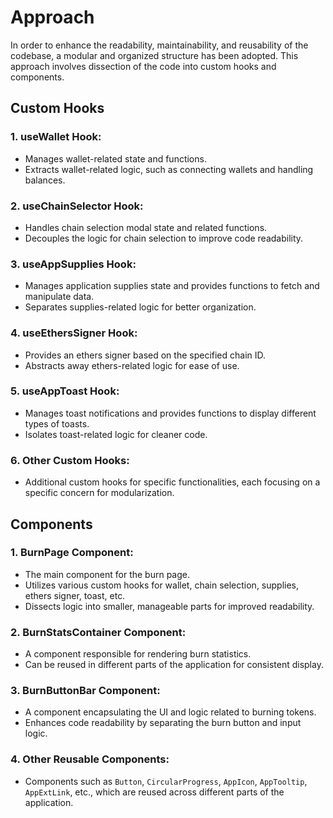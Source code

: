 # Approach

In order to enhance the readability, maintainability, and reusability of the codebase, a modular and organized structure has been adopted. This approach involves dissection of the code into custom hooks and components.

## Custom Hooks

### 1. **useWallet Hook:**
   - Manages wallet-related state and functions.
   - Extracts wallet-related logic, such as connecting wallets and handling balances.

### 2. **useChainSelector Hook:**
   - Handles chain selection modal state and related functions.
   - Decouples the logic for chain selection to improve code readability.

### 3. **useAppSupplies Hook:**
   - Manages application supplies state and provides functions to fetch and manipulate data.
   - Separates supplies-related logic for better organization.

### 4. **useEthersSigner Hook:**
   - Provides an ethers signer based on the specified chain ID.
   - Abstracts away ethers-related logic for ease of use.

### 5. **useAppToast Hook:**
   - Manages toast notifications and provides functions to display different types of toasts.
   - Isolates toast-related logic for cleaner code.

### 6. **Other Custom Hooks:**
   - Additional custom hooks for specific functionalities, each focusing on a specific concern for modularization.

## Components

### 1. **BurnPage Component:**
   - The main component for the burn page.
   - Utilizes various custom hooks for wallet, chain selection, supplies, ethers signer, toast, etc.
   - Dissects logic into smaller, manageable parts for improved readability.

### 2. **BurnStatsContainer Component:**
   - A component responsible for rendering burn statistics.
   - Can be reused in different parts of the application for consistent display.

### 3. **BurnButtonBar Component:**
   - A component encapsulating the UI and logic related to burning tokens.
   - Enhances code readability by separating the burn button and input logic.

### 4. **Other Reusable Components:**
   - Components such as `Button`, `CircularProgress`, `AppIcon`, `AppTooltip`, `AppExtLink`, etc., which are reused across different parts of the application.


